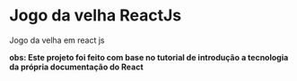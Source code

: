 <h1>Jogo da velha ReactJs</h1>

<p>
    Jogo da velha em react js<br/>
    <p><b>obs: Este projeto foi feito com base no tutorial de introdução a tecnologia da própria documentação do React </b></p>
</p>